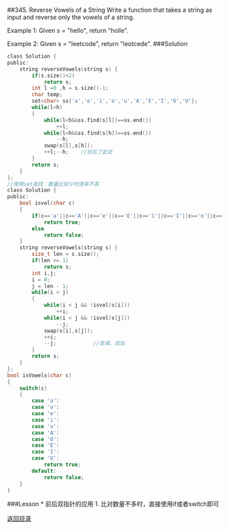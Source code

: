 ##345. Reverse Vowels of a String 
Write a function that takes a string as input and reverse only the vowels of a string.

Example 1:
Given s = "hello", return "holle".

Example 2:
Given s = "leetcode", return "leotcede".
###Solution
```C
class Solution {
public:
    string reverseVowels(string s) {
        if(s.size()<2)
            return s;
        int l =0 ,h = s.size()-1;
        char temp;
        set<char> ss{'a','e','i','o','u','A','E','I','O','U'};
        while(l<h)
        {
            while(l<h&&ss.find(s[l])==ss.end())
                ++l;
            while(l<h&&ss.find(s[h])==ss.end())
                --h;
            swap(s[l],s[h]);
            ++l;--h;    //别忘了此处
        }
        return s;
    }
};
//使用set查找：数量比较少时效率不高
class Solution {
public:
    bool isvol(char c)
    {
        if(c=='a'||c=='A'||c=='e'||c=='E'||c=='i'||c=='I'||c=='o'||c=='O'||c=='u'||c=='U')
            return true;
        else
            return false;
    }
    string reverseVowels(string s) {
        size_t len = s.size();
        if(len <= 1)
            return s;
        int i,j;
        i = 0;
        j = len - 1;
        while(i < j)
        {
            while(i < j && !isvol(s[i]))
                ++i;
            while(i < j && !isvol(s[j]))
                --j;
            swap(s[i],s[j]);
            ++i;
            --j;            //自减、自加
        }
        return s;
    }
};
bool isVowels(char c)
{
	switch(c)
	{
		case 'a':
		case 'o':
		case 'e':
		case 'i':
		case 'u':
		case 'A':
		case 'O':
		case 'E':
		case 'I':
		case 'U':
			return true;
		default:
			return false;
	}
}
```
###Lesson
* 
前后双指针的应用
1. 
比对数量不多时，直接使用if或者switch即可

[返回目录](README.md)